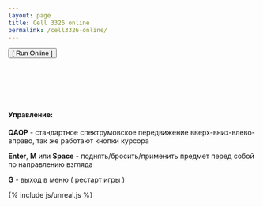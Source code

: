 ```yaml
---
layout: page
title: Cell 3326 online
permalink: /cell3326-online/
---
```

<button id="buttonRun" class="button" onclick="unreal.go('/release/cell3326.tap')">[ Run Online ]</button><br/><br/>
<br>
<canvas id="canvas" style="display:none; border: 1px solid green;"></canvas>
<div id="buttonFullScreen" style="visibility: hidden">
  <button name="buttonFullScreen" onclick="document.querySelector('canvas').requestFullscreen()">Fullscreen game</button>
<-- нажать сюда чтобы развернуть игру на полный экран. Для перехода обратно нажмите Esc.
</div>

#### Управление:

**QAOP** - стандартное спектрумовское передвижение вверх-вниз-влево-вправо, так же работают кнопки курсора

 **Enter**, **M** или **Space** - поднять/бросить/применить предмет перед собой по направлению взгляда

 **G** - выход в меню ( рестарт игры )

{% include js/unreal.js %}